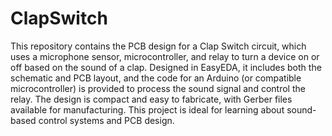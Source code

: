 # ClapSwitch
This repository contains the PCB design for a Clap Switch circuit, which uses a microphone sensor, microcontroller, and relay to turn a device on or off based on the sound of a clap. Designed in EasyEDA, it includes both the schematic and PCB layout, and the code for an Arduino (or compatible microcontroller) is provided to process the sound signal and control the relay. The design is compact and easy to fabricate, with Gerber files available for manufacturing. This project is ideal for learning about sound-based control systems and PCB design.
